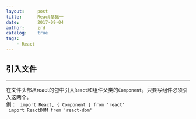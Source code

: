 ```yaml
---
layout:     post
title:      React基础一
date:       2017-09-04
author:     zrd
catalog:    true
tags:
    - React
---
```


## 引入文件
***
在文件头部从react的包中引入`React`和组件父类的`Component`，只要写组件必须引入这两个。  
例： ` import React, { Component } from 'react'`  
     ` import ReactDOM from 'react-dom'`




